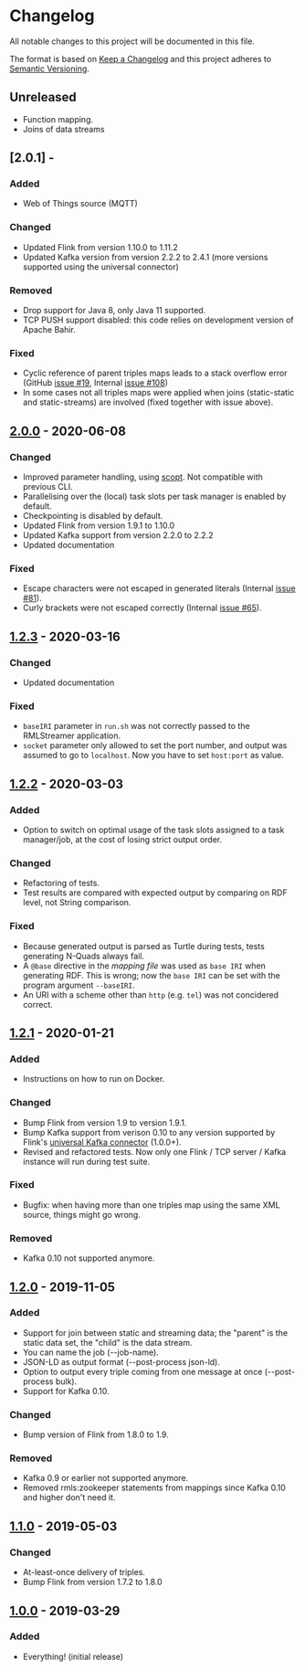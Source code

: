# Changelog

All notable changes to this project will be documented in this file.

The format is based on [Keep a Changelog](http://keepachangelog.com/en/1.0.0/)
and this project adheres to [Semantic Versioning](http://semver.org/spec/v2.0.0.html).

## Unreleased

* Function mapping.
* Joins of data streams

## [2.0.1] -

### Added
* Web of Things source (MQTT)

### Changed
* Updated Flink from version 1.10.0 to 1.11.2
* Updated Kafka version from version 2.2.2 to 2.4.1 (more versions supported using the universal connector)

### Removed
* Drop support for Java 8, only Java 11 supported.
* TCP PUSH support disabled: this code relies on development version of Apache Bahir.

### Fixed
* Cyclic reference of parent triples maps leads to a stack overflow error (GitHub [issue #19](https://github.com/RMLio/RMLStreamer/issues/19), Internal [issue #108](https://gitlab.ilabt.imec.be/rml/proc/rml-streamer/-/issues/108))
* In some cases not all triples maps were applied when joins (static-static and static-streams) are involved (fixed together with issue above).

## [2.0.0] - 2020-06-08

### Changed
* Improved parameter handling, using [scopt](https://github.com/scopt/scopt). Not compatible with previous CLI.
* Parallelising over the (local) task slots per task manager is enabled by default.
* Checkpointing is disabled by default.
* Updated Flink from version 1.9.1 to 1.10.0
* Updated Kafka support from version 2.2.0 to 2.2.2
* Updated documentation

### Fixed
* Escape characters were not escaped in generated literals (Internal [issue #81](https://gitlab.ilabt.imec.be/rml/proc/rml-streamer/issues/81)).
* Curly brackets were not escaped correctly (Internal [issue #65](https://gitlab.ilabt.imec.be/rml/proc/rml-streamer/-/issues/65)).

## [1.2.3] - 2020-03-16

### Changed
* Updated documentation

### Fixed
* `baseIRI` parameter in `run.sh` was not correctly passed to the RMLStreamer application.
* `socket` parameter only allowed to set the port number, and output was assumed to go to `localhost`. Now you have to set `host:port` as value.

## [1.2.2] - 2020-03-03

### Added

* Option to switch on optimal usage of the task slots assigned to a task manager/job,
at the cost of losing strict output order.

### Changed
* Refactoring of tests.
* Test results are compared with expected output by comparing on RDF level, not String comparison.

### Fixed
* Because generated output is parsed as Turtle during tests, tests generating N-Quads always fail.
* A `@base` directive in the *mapping file* was used as `base IRI` when generating RDF. This is wrong; now the `base IRI`
can be set with the program argument `--baseIRI`.
* An URI with a scheme other than `http` (e.g. `tel`) was not concidered correct.

## [1.2.1] - 2020-01-21

### Added
* Instructions on how to run on Docker.

### Changed
* Bump Flink from version 1.9 to version 1.9.1.
* Bump Kafka support from verison 0.10 to any version supported by Flink's
[universal Kafka connector](https://ci.apache.org/projects/flink/flink-docs-release-1.9/dev/connectors/kafka.html#kafka-100-connector) (1.0.0+).
* Revised and refactored tests. Now only one Flink / TCP server / Kafka instance will run during test suite.

### Fixed
* Bugfix: when having more than one triples map using the same XML source, things might go wrong.

### Removed
* Kafka 0.10 not supported anymore.


## [1.2.0] - 2019-11-05

### Added
* Support for join between static and streaming data; the "parent" is the static data set, the "child" is the data stream.
* You can name the job (--job-name).
* JSON-LD as output format (--post-process json-ld).
* Option to output every triple coming from one message at once (--post-process bulk).
* Support for Kafka 0.10.

### Changed
* Bump version of Flink from 1.8.0 to 1.9.

### Removed
* Kafka 0.9 or earlier not supported anymore.
* Removed rmls:zookeeper statements from mappings since Kafka 0.10 and higher don't need it.


## [1.1.0] - 2019-05-03

### Changed
* At-least-once delivery of triples.
* Bump Flink from version 1.7.2 to 1.8.0

## [1.0.0] - 2019-03-29

### Added
* Everything! (initial release)

[1.0.0]: https://github.com/RMLio/RMLStreamer/releases/tag/v1.0.0
[1.1.0]: https://github.com/RMLio/RMLStreamer/compare/v1.0.0...v1.1.0
[1.2.0]: https://github.com/RMLio/RMLStreamer/compare/v1.1.0...v1.2.0  
[1.2.1]: https://github.com/RMLio/RMLStreamer/compare/v1.2.0...v1.2.1
[1.2.2]: https://github.com/RMLio/RMLStreamer/compare/v1.2.1...v1.2.2  
[1.2.3]: https://github.com/RMLio/RMLStreamer/compare/v1.2.2...v1.2.3
[2.0.0]: https://github.com/RMLio/RMLStreamer/compare/v1.2.3...v2.0.0  